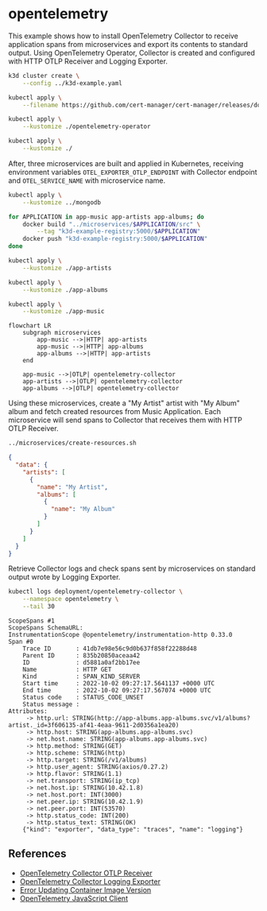 # opentelemetry

This example shows how to install OpenTelemetry Collector to receive application
spans from microservices and export its contents to standard output. Using
OpenTelemetry Operator, Collector is created and configured with HTTP OTLP
Receiver and Logging Exporter.

```sh
k3d cluster create \
    --config ../k3d-example.yaml

kubectl apply \
    --filename https://github.com/cert-manager/cert-manager/releases/download/v1.8.2/cert-manager.yaml

kubectl apply \
    --kustomize ./opentelemetry-operator

kubectl apply \
    --kustomize ./
```

After, three microservices are built and applied in Kubernetes, receiving
environment variables `OTEL_EXPORTER_OTLP_ENDPOINT` with Collector endpoint and
`OTEL_SERVICE_NAME` with microservice name.

```sh
kubectl apply \
    --kustomize ../mongodb

for APPLICATION in app-music app-artists app-albums; do
    docker build "../microservices/$APPLICATION/src" \
        --tag "k3d-example-registry:5000/$APPLICATION"
    docker push "k3d-example-registry:5000/$APPLICATION"
done

kubectl apply \
    --kustomize ./app-artists

kubectl apply \
    --kustomize ./app-albums

kubectl apply \
    --kustomize ./app-music
```

```mermaid
flowchart LR
    subgraph microservices
        app-music -->|HTTP| app-artists
        app-music -->|HTTP| app-albums
        app-albums -->|HTTP| app-artists
    end

    app-music -->|OTLP| opentelemetry-collector
    app-artists -->|OTLP| opentelemetry-collector
    app-albums -->|OTLP| opentelemetry-collector
```

Using these microservices, create a "My Artist" artist with "My Album" album and
fetch created resources from Music Application. Each microservice will send
spans to Collector that receives them with HTTP OTLP Receiver.

```sh
../microservices/create-resources.sh
```

```json
{
  "data": {
    "artists": [
      {
        "name": "My Artist",
        "albums": [
          {
            "name": "My Album"
          }
        ]
      }
    ]
  }
}
```

Retrieve Collector logs and check spans sent by microservices on standard
output wrote by Logging Exporter.

```sh
kubectl logs deployment/opentelemetry-collector \
    --namespace opentelemetry \
    --tail 30
```

```
ScopeSpans #1
ScopeSpans SchemaURL: 
InstrumentationScope @opentelemetry/instrumentation-http 0.33.0
Span #0
    Trace ID       : 41db7e98e56c9d0b637f858f22288d48
    Parent ID      : 835b20850aceaa42
    ID             : d5881a0af2bb17ee
    Name           : HTTP GET
    Kind           : SPAN_KIND_SERVER
    Start time     : 2022-10-02 09:27:17.5641137 +0000 UTC
    End time       : 2022-10-02 09:27:17.567074 +0000 UTC
    Status code    : STATUS_CODE_UNSET
    Status message : 
Attributes:
     -> http.url: STRING(http://app-albums.app-albums.svc/v1/albums?artist._id=3f606135-af41-4eaa-9611-2d0356a1ea20)
     -> http.host: STRING(app-albums.app-albums.svc)
     -> net.host.name: STRING(app-albums.app-albums.svc)
     -> http.method: STRING(GET)
     -> http.scheme: STRING(http)
     -> http.target: STRING(/v1/albums)
     -> http.user_agent: STRING(axios/0.27.2)
     -> http.flavor: STRING(1.1)
     -> net.transport: STRING(ip_tcp)
     -> net.host.ip: STRING(10.42.1.8)
     -> net.host.port: INT(3000)
     -> net.peer.ip: STRING(10.42.1.9)
     -> net.peer.port: INT(53570)
     -> http.status_code: INT(200)
     -> http.status_text: STRING(OK)
	{"kind": "exporter", "data_type": "traces", "name": "logging"}
```

## References

* [OpenTelemetry Collector OTLP Receiver](https://github.com/open-telemetry/opentelemetry-collector/tree/main/receiver/otlpreceiver)
* [OpenTelemetry Collector Logging Exporter](https://github.com/open-telemetry/opentelemetry-collector/tree/main/exporter/loggingexporter)
* [Error Updating Container Image Version](https://github.com/open-telemetry/opentelemetry-operator/issues/1107)
* [OpenTelemetry JavaScript Client](https://github.com/open-telemetry/opentelemetry-js)
